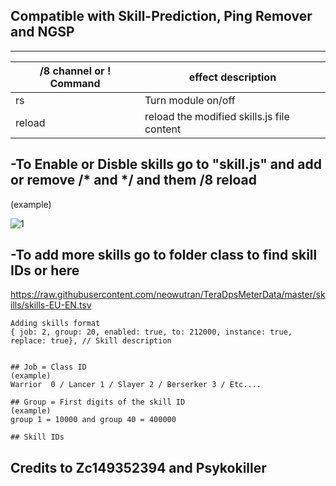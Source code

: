## Compatible with Skill-Prediction, Ping Remover and NGSP 

------
/8 channel or ! Command | effect description
--- | ---
rs | Turn module on/off
reload | reload the modified skills.js file content


## -To Enable or Disble skills go to "skill.js" and add or remove /* and  */  and them /8 reload


(example)


![1](https://user-images.githubusercontent.com/35492207/115976332-cc98c580-a521-11eb-8638-46619ae621b1.png)





## -To add more skills go to folder class to find skill IDs or here  

https://raw.githubusercontent.com/neowutran/TeraDpsMeterData/master/skills/skills-EU-EN.tsv

```
Adding skills format
{ job: 2, group: 20, enabled: true, to: 212000, instance: true, replace: true}, // Skill description


## Job = Class ID 
(example)
Warrior  0 / Lancer 1 / Slayer 2 / Berserker 3 / Etc....

## Group = First digits of the skill ID
(example) 
group 1 = 10000 and group 40 = 400000

## Skill IDs 

```





## Credits to Zc149352394 and Psykokiller
